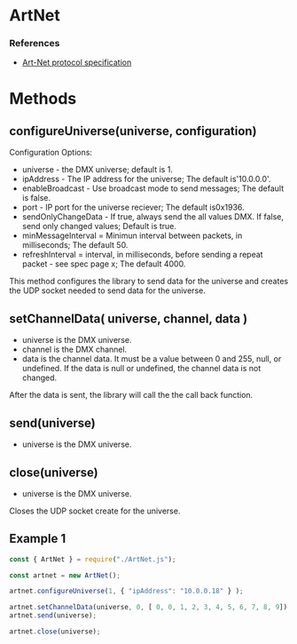 # ArtNet

### References

* [Art-Net protocol specification](http://www.artisticlicence.com/WebSiteMaster/User%20Guides/art-net.pdf)

# Methods

## configureUniverse(universe, configuration)

Configuration Options:
  * universe - the DMX universe; default is 1.
  * ipAddress -  The IP address for the universe; The default is'10.0.0.0'.
  * enableBroadcast - Use broadcast mode to send messages; The default is false.
  * port - IP port for the universe reciever; The default is0x1936.
  * sendOnlyChangeData - If true, always send the all values DMX. If false, send only changed values; Default is true.
  * minMessageInterval = Minimun interval between packets, in milliseconds; The default 50.
  * refreshInterval = interval, in milliseconds, before sending a repeat packet - see spec page x; The default 4000.

This method configures the library to send data for the universe and creates the UDP socket needed to send data for the universe.

## setChannelData( universe, channel, data )

* universe is the DMX universe.
* channel is the DMX channel.
* data is the channel data. It must be a value between 0 and 255, null, or undefined. If the data is null or undefined, the channel data is not changed.

After the data is sent, the library will call the the call back function.

## send(universe)
* universe is the DMX universe.

## close(universe)
* universe is the DMX universe.

Closes the UDP socket create for the universe.

## Example 1

```javascript
const { ArtNet } = require("./ArtNet.js");

const artnet = new ArtNet();

artnet.configureUniverse(1, { "ipAddress": "10.0.0.18" } );

artnet.setChannelData(universe, 0, [ 0, 0, 1, 2, 3, 4, 5, 6, 7, 8, 9]);
artnet.send(universe);

artnet.close(universe);

```
